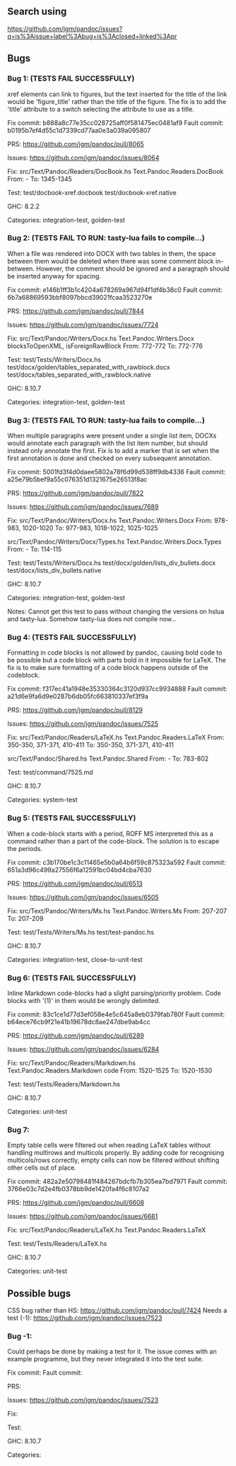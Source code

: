 ## Search using
https://github.com/jgm/pandoc/issues?q=is%3Aissue+label%3Abug+is%3Aclosed+linked%3Apr

## Bugs

### Bug 1: (TESTS FAIL SUCCESSFULLY)
xref elements can link to figures, but the text inserted for the title of the link would be 'figure_title' rather than the title of the figure. The fix is to add the 'title' attribute to a switch selecting the attribute to use as a title.

Fix commit: b888a8c77e35cc028725aff0f581475ec0481af9
Fault commit: b0195b7ef4d55c1d7339cd77aa0e3a039a095807

PRS:
https://github.com/jgm/pandoc/pull/8065

Issues:
https://github.com/jgm/pandoc/issues/8064

Fix:
src/Text/Pandoc/Readers/DocBook.hs
Text.Pandoc.Readers.DocBook
From: -
To: 1345-1345

Test:
test/docbook-xref.docbook
test/docbook-xref.native

GHC: 8.2.2

Categories:
integration-test, golden-test


### Bug 2: (TESTS FAIL TO RUN: tasty-lua fails to compile...)
When a file was rendered into DOCX with two tables in them, the space between them would be deleted when there was some comment block in-between. However, the comment should be ignored and a paragraph should be inserted anyway for spacing.

Fix commit: e146b1ff3b1c4204a678269a967d94f1df4b38c0
Fault commit: 6b7a68869593bbf8097bbcd39021fcaa3523270e

PRS:
https://github.com/jgm/pandoc/pull/7844

Issues:
https://github.com/jgm/pandoc/issues/7724

Fix:
src/Text/Pandoc/Writers/Docx.hs
Text.Pandoc.Writers.Docx
blocksToOpenXML, isForeignRawBlock
From: 772-772
To: 772-776

Test:
test/Tests/Writers/Docx.hs
test/docx/golden/tables_separated_with_rawblock.docx
test/docx/tables_separated_with_rawblock.native

GHC: 8.10.7

Categories:
integration-test, golden-test


### Bug 3: (TESTS FAIL TO RUN: tasty-lua fails to compile...)
When multiple paragraphs were present under a single list item, DOCXs would annotate each paragraph with the list item number, but should instead only annotate the first. Fix is to add a marker that is set when the first annotation is done and checked on every subsequent annotation.

Fix commit: 5001fd3f4d0daee5802a78f6d99d538ff9db4336
Fault commit: a25e79b5bef9a55c076351d1321675e26513f8ac

PRS:
https://github.com/jgm/pandoc/pull/7822

Issues:
https://github.com/jgm/pandoc/issues/7689

Fix:
src/Text/Pandoc/Writers/Docx.hs
Text.Pandoc.Writers.Docx
From: 978-983, 1020-1020
To: 977-983, 1018-1022, 1025-1025

src/Text/Pandoc/Writers/Docx/Types.hs
Text.Pandoc.Writers.Docx.Types
From: -
To: 114-115


Test:
test/Tests/Writers/Docx.hs
test/docx/golden/lists_div_bullets.docx
test/docx/lists_div_bullets.native

GHC: 8.10.7

Categories: 
integration-test, golden-test

Notes:
Cannot get this test to pass without changing the versions on hslua and tasty-lua.
Somehow tasty-lua does not compile now...


### Bug 4: (TESTS FAIL SUCCESSFULLY)
Formatting in code blocks is not allowed by pandoc, causing bold code to be possible but a code block with parts bold in it impossible for LaTeX. The fix is to make sure formatting of a code block happens outside of the codeblock.

Fix commit: f317ec41a1948e35330364c3120d937cc9934888
Fault commit: a21d6e9fa6d9e0287b6db05fc663810337ef3f9a

PRS:
https://github.com/jgm/pandoc/pull/8129

Issues:
https://github.com/jgm/pandoc/issues/7525

Fix:
src/Text/Pandoc/Readers/LaTeX.hs
Text.Pandoc.Readers.LaTeX
From: 350-350, 371-371, 410-411
To: 350-350, 371-371, 410-411

src/Text/Pandoc/Shared.hs
Text.Pandoc.Shared
From: -
To: 783-802


Test:
test/command/7525.md

GHC: 8.10.7

Categories:
system-test


### Bug 5: (TESTS FAIL SUCCESSFULLY)
When a code-block starts with a period, ROFF MS interpreted this as a command rather than a part of the code-block. The solution is to escape the periods.

Fix commit: c3b170be1c3c11465e5b0a64b6f59c875323a592
Fault commit: 651a3d96c499a27556f6a12591bc04bd4cba7630

PRS:
https://github.com/jgm/pandoc/pull/6513

Issues:
https://github.com/jgm/pandoc/issues/6505

Fix:
src/Text/Pandoc/Writers/Ms.hs
Text.Pandoc.Writers.Ms
From: 207-207
To: 207-209

Test:
test/Tests/Writers/Ms.hs
test/test-pandoc.hs

GHC: 8.10.7

Categories: 
integration-test, close-to-unit-test


### Bug 6: (TESTS FAIL SUCCESSFULLY)
Inline Markdown code-blocks had a slight parsing/priority problem. Code blocks with '(1)' in them would be wrongly delimited. 

Fix commit: 83c1ce1d77d3ef058e4e5c645a8eb0379fab780f
Fault commit: b64ece76cb9f21e41b19678dc8ae247dbe9ab4cc

PRS:
https://github.com/jgm/pandoc/pull/6289

Issues:
https://github.com/jgm/pandoc/issues/6284

Fix:
src/Text/Pandoc/Readers/Markdown.hs
Text.Pandoc.Readers.Markdown
code
From: 1520-1525
To: 1520-1530

Test:
test/Tests/Readers/Markdown.hs

GHC: 8.10.7

Categories: 
unit-test


### Bug 7: 
Empty table cells were filtered out when reading LaTeX tables without handling multirows and multicols properly. By adding code for recognising multicols/rows correctly, empty cells can now be filtered without shifting other cells out of place.

Fix commit: 482a2e50798481f484267bdcfb7b305ea7bd7971
Fault commit: 3766e03c7d2e4fb0378bb9de1420fa4f6c8107a2

PRS:
https://github.com/jgm/pandoc/pull/6608

Issues:
https://github.com/jgm/pandoc/issues/6681

Fix:
src/Text/Pandoc/Readers/LaTeX.hs
Text.Pandoc.Readers.LaTeX

Test:
test/Tests/Readers/LaTeX.hs

GHC: 8.10.7

Categories: 
unit-test

## Possible bugs

CSS bug rather than HS: https://github.com/jgm/pandoc/pull/7424
Needs a test (-1): https://github.com/jgm/pandoc/issues/7523



### Bug -1:
Could perhaps be done by making a test for it. The issue comes with an example programme, but they never integrated it into the test suite.

Fix commit:
Fault commit:

PRS:

Issues:
https://github.com/jgm/pandoc/issues/7523

Fix:

Test:

GHC: 8.10.7

Categories: 


